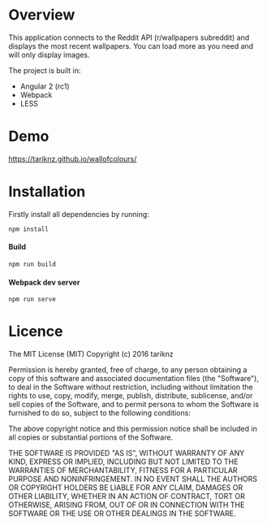 # Overview

This application connects to the Reddit API (r/wallpapers subreddit) and displays the most recent wallpapers. You can load more as you need and will only display images.

The project is built in:
* Angular 2 (rc1)
* Webpack
* LESS

# Demo

https://tariknz.github.io/wallofcolours/

# Installation

Firstly install all dependencies by running:

    npm install

#### Build
    npm run build

#### Webpack dev server
    npm run serve

# Licence

The MIT License (MIT)
Copyright (c) 2016 tariknz

Permission is hereby granted, free of charge, to any person obtaining a copy of this software and associated documentation files (the "Software"), to deal in the Software without restriction, including without limitation the rights to use, copy, modify, merge, publish, distribute, sublicense, and/or sell copies of the Software, and to permit persons to whom the Software is furnished to do so, subject to the following conditions:

The above copyright notice and this permission notice shall be included in all copies or substantial portions of the Software.

THE SOFTWARE IS PROVIDED "AS IS", WITHOUT WARRANTY OF ANY KIND, EXPRESS OR IMPLIED, INCLUDING BUT NOT LIMITED TO THE WARRANTIES OF MERCHANTABILITY, FITNESS FOR A PARTICULAR PURPOSE AND NONINFRINGEMENT. IN NO EVENT SHALL THE AUTHORS OR COPYRIGHT HOLDERS BE LIABLE FOR ANY CLAIM, DAMAGES OR OTHER LIABILITY, WHETHER IN AN ACTION OF CONTRACT, TORT OR OTHERWISE, ARISING FROM, OUT OF OR IN CONNECTION WITH THE SOFTWARE OR THE USE OR OTHER DEALINGS IN THE SOFTWARE.
